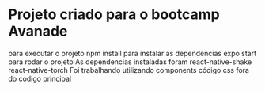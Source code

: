 # Projeto criado para o bootcamp Avanade
para executar o projeto npm install para instalar as dependencias
expo start para rodar o projeto
As dependencias instaladas foram
react-native-shake
react-native-torch
Foi trabalhando utilizando components
código css fora do codigo principal